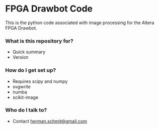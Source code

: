 # FPGA Drawbot Code #

This is the python code associated with image processing for the Altera FPGA Drawbot.

### What is this repository for? ###

* Quick summary
* Version

### How do I get set up? ###

* Requires scipy and numpy
* svgwrite
* numba
* scikit-image

### Who do I talk to? ###

* Contact herman.schmit@gmail.com